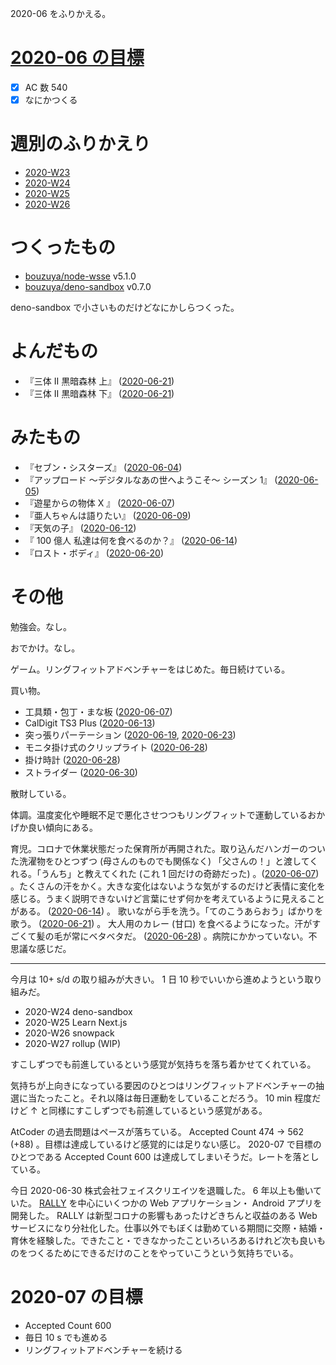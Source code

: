 2020-06 をふりかえる。

# [2020-06 の目標][2020-05-31]

- [x] AC 数 540
- [x] なにかつくる

# 週別のふりかえり

- [2020-W23][2020-06-07]
- [2020-W24][2020-06-14]
- [2020-W25][2020-06-21]
- [2020-W26][2020-06-28]

# つくったもの

- [bouzuya/node-wsse][] v5.1.0
- [bouzuya/deno-sandbox][] v0.7.0

deno-sandbox で小さいものだけどなにかしらつくった。

# よんだもの

- 『三体 II 黒暗森林 上』 ([2020-06-21][])
- 『三体 II 黒暗森林 下』 ([2020-06-21][])

# みたもの

- 『セブン・シスターズ』 ([2020-06-04][])
- 『アップロード ～デジタルなあの世へようこそ～ シーズン 1』 ([2020-06-05][])
- 『遊星からの物体 X 』 ([2020-06-07][])
- 『亜人ちゃんは語りたい』 ([2020-06-09][])
- 『天気の子』 ([2020-06-12][])
- 『 100 億人 私達は何を食べるのか？』 ([2020-06-14][])
- 『ロスト・ボディ』 ([2020-06-20][])

# その他

勉強会。なし。

おでかけ。なし。

ゲーム。リングフィットアドベンチャーをはじめた。毎日続けている。

買い物。

- 工具類・包丁・まな板 ([2020-06-07][])
- CalDigit TS3 Plus ([2020-06-13][])
- 突っ張りパーテーション ([2020-06-19][], [2020-06-23][])
- モニタ掛け式のクリップライト ([2020-06-28][])
- 掛け時計 ([2020-06-28][])
- ストライダー ([2020-06-30][])

散財している。

体調。温度変化や睡眠不足で悪化させつつもリングフィットで運動しているおかげか良い傾向にある。

育児。コロナで休業状態だった保育所が再開された。取り込んだハンガーのついた洗濯物をひとつずつ (母さんのものでも関係なく) 「父さんの！」と渡してくれる。「うんち」と教えてくれた (これ 1 回だけの奇跡だった) 。([2020-06-07][]) 。たくさんの汗をかく。大きな変化はないような気がするのだけど表情に変化を感じる。うまく説明できないけど言葉にせず何かを考えているように見えることがある。 ([2020-06-14][]) 。 歌いながら手を洗う。「てのこうあらおう」ばかりを歌う。 ([2020-06-21][]) 。 大人用のカレー (甘口) を食べるようになった。汗がすごくて髪の毛が常にベタベタだ。 ([2020-06-28][]) 。病院にかかっていない。不思議な感じだ。

---

今月は 10+ s/d の取り組みが大きい。 1 日 10 秒でいいから進めようという取り組みだ。

- 2020-W24 deno-sandbox
- 2020-W25 Learn Next.js
- 2020-W26 snowpack
- 2020-W27 rollup (WIP)

すこしずつでも前進しているという感覚が気持ちを落ち着かせてくれている。

気持ちが上向きになっている要因のひとつはリングフィットアドベンチャーの抽選に当たったこと。それ以降は毎日運動をしていることだろう。 10 min 程度だけど ↑ と同様にすこしずつでも前進しているという感覚がある。

AtCoder の過去問題はペースが落ちている。 Accepted Count 474 -> 562 (+88) 。目標は達成しているけど感覚的には足りない感じ。 2020-07 で目標のひとつである Accepted Count 600 は達成してしまいそうだ。レートを落としている。

今日 2020-06-30 株式会社フェイスクリエイツを退職した。 6 年以上も働いていた。 [RALLY](https://rallyapp.jp) を中心にいくつかの Web アプリケーション・ Android アプリを開発した。 RALLY は新型コロナの影響もあったけどきちんと収益のある Web サービスになり分社化した。仕事以外でもぼくは勤めている期間に交際・結婚・育休を経験した。できたこと・できなかったこといろいろあるけれど次も良いものをつくるためにできるだけのことをやっていこうという気持ちでいる。

# 2020-07 の目標

- Accepted Count 600
- 毎日 10 s でも進める
- リングフィットアドベンチャーを続ける

[2020-05-31]: https://blog.bouzuya.net/2020/05/31/
[2020-06-04]: https://blog.bouzuya.net/2020/06/04/
[2020-06-05]: https://blog.bouzuya.net/2020/06/05/
[2020-06-07]: https://blog.bouzuya.net/2020/06/07/
[2020-06-09]: https://blog.bouzuya.net/2020/06/09/
[2020-06-12]: https://blog.bouzuya.net/2020/06/12/
[2020-06-13]: https://blog.bouzuya.net/2020/06/13/
[2020-06-14]: https://blog.bouzuya.net/2020/06/14/
[2020-06-19]: https://blog.bouzuya.net/2020/06/19/
[2020-06-20]: https://blog.bouzuya.net/2020/06/20/
[2020-06-21]: https://blog.bouzuya.net/2020/06/21/
[2020-06-23]: https://blog.bouzuya.net/2020/06/23/
[2020-06-28]: https://blog.bouzuya.net/2020/06/28/
[2020-06-30]: https://blog.bouzuya.net/2020/06/30/
[bouzuya/deno-sandbox]: https://github.com/bouzuya/deno-sandbox
[bouzuya/node-wsse]: https://github.com/bouzuya/node-wsse
